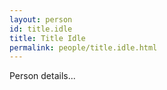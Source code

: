 ```yaml
---
layout: person
id: title.idle
title: Title Idle
permalink: people/title.idle.html
---
```


Person details...